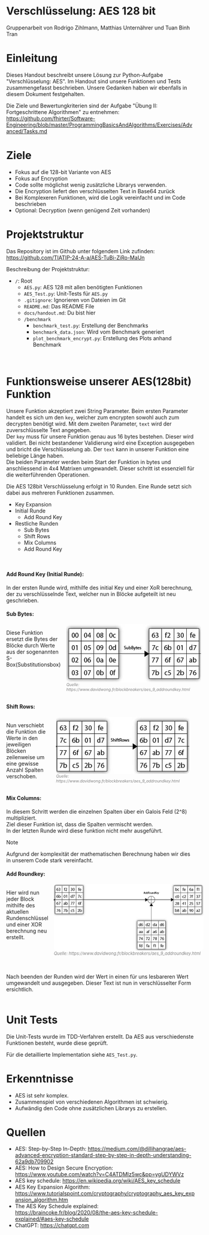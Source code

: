 <style>  

img {  

  border-radius: 8px;  

}  

.flex-container {  
  display: flex;  

  flex-direction: row;  


}  

.flex-container > div {  

  max-height: 350px;   

  margin-right: 15px;   

}  

</style>

<meta name="viewport" content="width=device-width, initial-scale=1.0">

# Verschlüsselung: AES 128 bit

Gruppenarbeit von Rodrigo Zihlmann, Matthias Unternährer und Tuan Binh Tran

# Einleitung

Dieses Handout beschreibt unsere Lösung zur Python-Aufgabe "Verschlüsselung: AES".
Im Handout sind unsere Funktionen und Tests zusammengefasst beschrieben. Unsere Gedanken haben wir ebenfalls in diesem Dokument festgehalten.

Die Ziele und Bewertungkriterien sind der Aufgabe "Übung II: Fortgeschrittene Algorithmen" zu entnehmen: https://github.com/fhirter/Software-Engineering/blob/master/ProgrammingBasicsAndAlgorithms/Exercises/Advanced/Tasks.md


# Ziele

- Fokus auf die 128-bit Variante von AES
- Fokus auf Encryption
- Code sollte möglichst wenig zusätzliche Librarys verwenden.
- Die Encryption liefert den verschlüsselten Text in Base64 zurück
- Bei Komplexeren Funktionen, wird die Logik vereinfacht und im Code beschrieben
- Optional: Decryption (wenn genügend Zeit vorhanden)


# Projektstruktur

Das Repository ist im Github unter folgendem Link zufinden: https://github.com/TIATIP-24-A-a/AES-TuBi-ZiRo-MaUn

Beschreibung der Projektstruktur:

- `/`: Root
  - `AES.py`: AES 128 mit allen benötigten Funktionen
  - `AES_Test.py`: Unit-Tests für `AES.py`
  - `.gitignore`: Ignorieren von Dateien im Git
  - `README.md`: Das README File
  - `docs/handout.md`: Du bist hier
  - `/benchmark`
    - `benchmark_test.py`: Erstellung der Benchmarks
    - `benchmark_data.json`: Wird vom Benchmark generiert
    - `plot_benchmark_encrypt.py`: Erstellung des Plots anhand Benchmark
  <br>
  <br>


# Funktionsweise unserer AES(128bit) Funktion

Unsere Funktion akzeptiert zwei String Parameter. Beim ersten Parameter handelt es sich um den `key`, welcher zum encrypten sowohl auch zum decrypten benötigt wird. Mit dem zweiten Parameter, `text` wird der zuverschlüsselte Text angegeben.\
Der `key` muss für unsere Funktion genau aus 16 bytes bestehen. Dieser wird validiert. Bei nicht bestandener Validierung wird eine Exception ausgegeben und bricht die Verschlüsselung ab.
Der `text` kann in unserer Funktion eine beliebige Länge haben.\
Die beiden Parameter werden beim Start der Funktion in bytes und anschliessend in 4x4 Matrixen umgewandelt. Dieser schritt ist essenziell für die weiterführenden Operationen. 

Die AES 128bit Verschlüsselung erfolgt in 10 Runden. Eine Runde setzt sich dabei aus mehreren Funktionen zusammen. 

- Key Expansion
- Initial Runde
  - Add Round Key
- Restliche Runden
  - Sub Bytes
  - Shift Rows
  - Mix Columns
  - Add Round Key <br>

<br>

  



  

#### Add Round Key (Initial Runde): 
In der ersten Runde wird, mithilfe des initial Key und einer XoR berechnung, der zu verschlüsselnde Text, welcher nun in Blöcke aufgeteilt ist neu geschrieben.
#### Sub Bytes: 
<div class="flex-container">
<div >  
<p>
Diese Funktion ersetzt die Bytes der Blöcke durch Werte aus der sogenannten S-Box(Substitutionsbox) 
</div> <div style="flex-basis: 600px">
<img align="right"  style="max-width:600px" src="../img/to_subbytes.jpg" alt="Subbytes"> 
<p style="font-size:75%;color:gray"> <i>Quelle: https://www.davidwong.fr/blockbreakers/aes_9_addroundkey.html</i></p>
</div>
</div>

#### Shift Rows: 
<div class="flex-container">
<div >  
<p>
Nun verschiebt die Funktion die Werte in den jeweiligen Blöcken zeilenweise um eine gewisse Anzahl Spalten verschoben.
</div> <div style="flex-basis: 600px">
<img align="right" style="max-width:600px" src="../img/to_shiftrows.jpg" alt="shiftrows"> 
<p style="font-size:75%;color:gray"> <i>Quelle: https://www.davidwong.fr/blockbreakers/aes_9_addroundkey.html</i></p>
</div>
</div>

#### Mix Columns: 
In diesem Schritt werden die einzelnen Spalten über ein Galois Feld (2^8) multipliziert.\
Ziel dieser Funktion ist, dass die Spalten vermischt werden.\
In der letzten Runde wird diese funktion nicht mehr ausgeführt.
> [!NOTE]  
> Aufgrund der komplexität der mathematischen Berechnung haben wir dies in unserem Code stark vereinfacht.

#### Add Roundkey: 
<div class="flex-container">
<div >  
<p>
Hier wird nun jeder Block mithilfe des aktuellen Rundenschlüssel und einer XOR berechnung neu erstellt. 
</div> <div style="flex-basis: 600px">

<img align="right" style="max-width:400px" src="../img/add_roundkey.png" alt="roundkey"> 
<p style="font-size:80%;color:gray"> <i>Quelle: https://www.davidwong.fr/blockbreakers/aes_9_addroundkey.html</i></p>
</div>
</div>
<br>
<br>
Nach beenden der Runden wird der Wert in einen für uns lesbareren Wert umgewandelt und ausgegeben. Dieser Text ist nun in verschlüsselter Form ersichtlich.
<br>
<br>



# Unit Tests

Die Unit-Tests wurde im TDD-Verfahren erstellt.
Da AES aus verschiedenste Funktionen besteht, wurde diese geprüft.

Für die detaillierte Implementation siehe `AES_Test.py`.


# Erkenntnisse

- AES ist sehr komplex.
- Zusammenspiel von verschiedenen Algorithmen ist schwierig.
- Aufwändig den Code ohne zusätzlichen Librarys zu erstellen.



# Quellen
- AES: Step-by-Step In-Depth: https://medium.com/@dillihangrae/aes-advanced-encryption-standard-step-by-step-in-depth-understanding-62a9db709902
- AES: How to Design Secure Encryption: https://www.youtube.com/watch?v=C4ATDMIz5wc&pp=ygUDYWVz
- AES key schedule: https://en.wikipedia.org/wiki/AES_key_schedule
- AES Key Expansion Algorithm: https://www.tutorialspoint.com/cryptography/cryptography_aes_key_expansion_algorithm.htm
- The AES Key Schedule explained: https://braincoke.fr/blog/2020/08/the-aes-key-schedule-explained/#aes-key-schedule
- ChatGPT: https://chatgpt.com